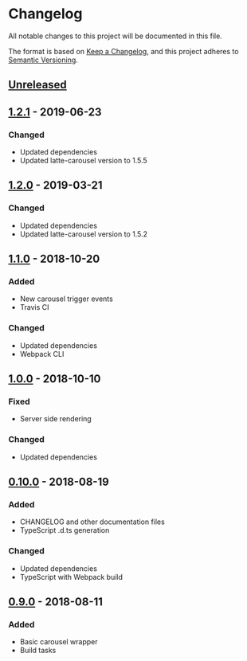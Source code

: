 # Changelog

All notable changes to this project will be documented in this file.

The format is based on [Keep a Changelog](https://keepachangelog.com/en/1.0.0/),
and this project adheres to [Semantic Versioning](https://semver.org/spec/v2.0.0.html).

## [Unreleased]

## [1.2.1] - 2019-06-23

### Changed

-   Updated dependencies
-   Updated latte-carousel version to 1.5.5

## [1.2.0] - 2019-03-21

### Changed

-   Updated dependencies
-   Updated latte-carousel version to 1.5.2

## [1.1.0] - 2018-10-20

### Added

-   New carousel trigger events
-   Travis CI

### Changed

-   Updated dependencies
-   Webpack CLI

## [1.0.0] - 2018-10-10

### Fixed

-   Server side rendering

### Changed

-   Updated dependencies

## [0.10.0] - 2018-08-19

### Added

-   CHANGELOG and other documentation files
-   TypeScript .d.ts generation

### Changed

-   Updated dependencies
-   TypeScript with Webpack build

## [0.9.0] - 2018-08-11

### Added

-   Basic carousel wrapper
-   Build tasks

[unreleased]: https://github.com/latte-carousel/react-latte-carousel/compare/master...develop
[1.2.1]: https://github.com/latte-carousel/react-latte-carousel/compare/1.2.0...1.2.1
[1.2.0]: https://github.com/latte-carousel/react-latte-carousel/compare/1.1.0...1.2.0
[1.1.0]: https://github.com/latte-carousel/react-latte-carousel/compare/1.0.0...1.1.0
[1.0.0]: https://github.com/latte-carousel/react-latte-carousel/compare/0.10.0...1.0.0
[0.10.0]: https://github.com/latte-carousel/react-latte-carousel/compare/0.9.0...0.10.0
[0.9.0]: https://github.com/latte-carousel/react-latte-carousel/compare/4c69bc7e46f05013e1a0d0152de872ce437a55ce...0.9.0

